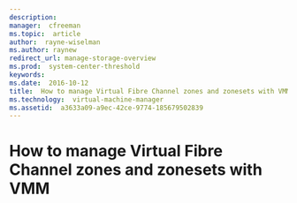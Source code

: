 ```yaml
---
description:  
manager:  cfreeman
ms.topic:  article
author:  rayne-wiselman
ms.author: raynew
redirect_url: manage-storage-overview
ms.prod:  system-center-threshold
keywords:  
ms.date:  2016-10-12
title:  How to manage Virtual Fibre Channel zones and zonesets with VMM
ms.technology:  virtual-machine-manager
ms.assetid:  a3633a09-a9ec-42ce-9774-185679502839
---
```


# How to manage Virtual Fibre Channel zones and zonesets with VMM
